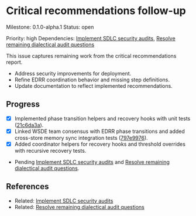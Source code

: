 # Critical recommendations follow-up
Milestone: 0.1.0-alpha.1
Status: open

Priority: high
Dependencies: [Implement SDLC security audits](Implement-SDLC-security-audits.md), [Resolve remaining dialectical audit questions](Resolve-remaining-dialectical-audit-questions.md)


This issue captures remaining work from the critical recommendations report.

- Address security improvements for deployment.
- Refine EDRR coordination behavior and missing step definitions.
- Update documentation to reflect implemented recommendations.

## Progress

- [x] Implemented phase transition helpers and recovery hooks with unit tests ([21c6da3a](../commit/21c6da3a)).
- [x] Linked WSDE team consensus with EDRR phase transitions and added cross-store memory sync integration tests ([797e9976](../commit/797e9976)).
- [x] Added coordinator helpers for recovery hooks and threshold overrides with recursive recovery tests.
- Pending [Implement SDLC security audits](Implement-SDLC-security-audits.md) and [Resolve remaining dialectical audit questions](Resolve-remaining-dialectical-audit-questions.md).

## References

- Related: [Implement SDLC security audits](Implement-SDLC-security-audits.md)
- Related: [Resolve remaining dialectical audit questions](Resolve-remaining-dialectical-audit-questions.md)
